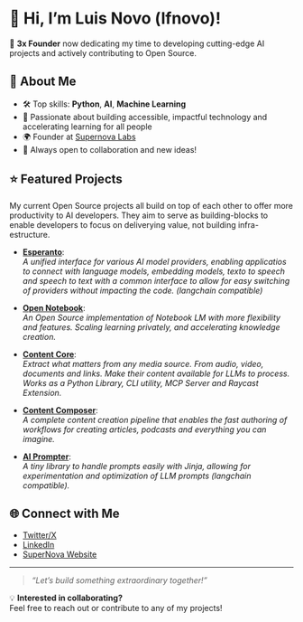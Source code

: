 # 👋 Hi, I’m Luis Novo (lfnovo)!

🚀 **3x Founder** now dedicating my time to developing cutting-edge AI projects and actively contributing to Open Source.

## 🧠 About Me

- 🛠️ Top skills: **Python**, **AI**, **Machine Learning**
- 🌱 Passionate about building accessible, impactful technology and accelerating learning for all people
- 🌍 Founder at [Supernova Labs](https://www.supernovalabs.com)
- 🤝 Always open to collaboration and new ideas!

## ⭐ Featured Projects

My current Open Source projects all build on top of each other to offer more productivity to AI developers. They aim to serve as building-blocks to enable developers to focus on deliverying value, not building infra-estructure.

- [**Esperanto**](https://github.com/lfnovo/esperanto):  
  *A unified interface for various AI model providers, enabling applicatios to connect with language models, embedding models, texto to speech and speech to text with a common interface to allow for easy switching of providers without impacting the code.  (langchain compatible)*

- [**Open Notebook**](https://github.com/lfnovo/open-notebook):  
  *An Open Source implementation of Notebook LM with more flexibility and features. Scaling learning privately, and accelerating knowledge creation.*

- [**Content Core**](https://github.com/lfnovo/content-core):  
  *Extract what matters from any media source. From audio, video, documents and links. Make their content available for LLMs to process. Works as a Python Library, CLI utility, MCP Server and Raycast Extension.*

- [**Content Composer**](https://github.com/lfnovo/content-composer):  
  *A complete content creation pipeline that enables the fast authoring of workflows for creating articles, podcasts and everything you can imagine.*


- [**AI Prompter**](https://github.com/lfnovo/ai-prompter):  
  *A tiny library to handle prompts easily with Jinja, allowing for experimentation and optimization of LLM prompts (langchain compatible).*

## 🌐 Connect with Me

- [Twitter/X](https://twitter.com/lfnovo)
- [LinkedIn](https://linkedin.com/in/lfnovo)
- [SuperNova Website](https://www.supernovalabs.com)

---

> _“Let’s build something extraordinary together!”_

💡 **Interested in collaborating?**  
Feel free to reach out or contribute to any of my projects!
